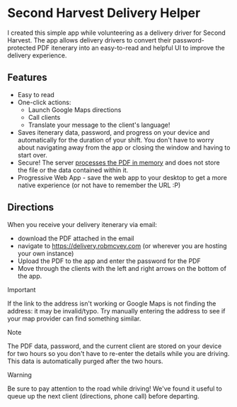 # Second Harvest Delivery Helper

I created this simple app while volunteering as a delivery driver for Second Harvest. The app allows delivery drivers to convert their password-protected PDF itenerary into an easy-to-read and helpful UI to improve the delivery experience.

## Features

* Easy to read
* One-click actions:
  * Launch Google Maps directions
  * Call clients
  * Translate your message to the client's language!
* Saves itenerary data, password, and progress on your device and automatically for the duration of your shift. You don't have to worry about navigating away from the app or closing the window and having to start over.
* Secure! The server [processes the PDF in memory](https://github.com/rmcvey/secondharvest-buddy/blob/main/app/index.mjs#L23-L25) and does not store the file or the data contained within it.
* Progressive Web App - save the web app to your desktop to get a more native experience (or not have to remember the URL :P)

## Directions

When you receive your delivery itenerary via email:

* download the PDF attached in the email
* navigate to https://delivery.robmcvey.com (or wherever you are hosting your own instance) 
* Upload the PDF to the app and enter the password for the PDF
* Move through the clients with the left and right arrows on the bottom of the app.

> [!IMPORTANT]
> If the link to the address isn't working or Google Maps is not finding the address: it may be invalid/typo. Try manually entering the address to see if your map provider can find something similar.

> [!NOTE]
> The PDF data, password, and the current client are stored on your device for two hours so you don't have to re-enter the details while you are driving. This data is automatically purged after the two hours.

> [!WARNING]
> Be sure to pay attention to the road while driving! We've found it useful to queue up the next client (directions, phone call) before departing.
